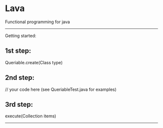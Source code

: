 # Lava
Functional programming for java

-------------------------------
Getting started:

1st step: 
--------------
Queriable.create(Class<T> type)

2nd step: 
--------------
// your code here (see QueriableTest.java for examples)

3rd step:
--------------
execute(Collection<T> items)

-------------------------------